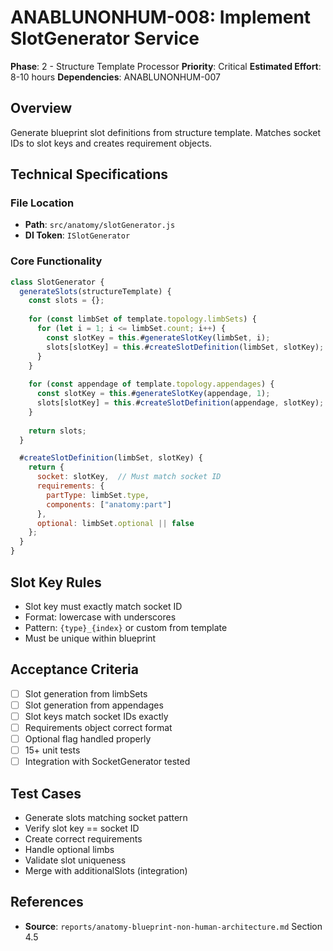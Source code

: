 # ANABLUNONHUM-008: Implement SlotGenerator Service

**Phase**: 2 - Structure Template Processor
**Priority**: Critical
**Estimated Effort**: 8-10 hours
**Dependencies**: ANABLUNONHUM-007

## Overview

Generate blueprint slot definitions from structure template. Matches socket IDs to slot keys and creates requirement objects.

## Technical Specifications

### File Location
- **Path**: `src/anatomy/slotGenerator.js`
- **DI Token**: `ISlotGenerator`

### Core Functionality

```javascript
class SlotGenerator {
  generateSlots(structureTemplate) {
    const slots = {};
    
    for (const limbSet of template.topology.limbSets) {
      for (let i = 1; i <= limbSet.count; i++) {
        const slotKey = this.#generateSlotKey(limbSet, i);
        slots[slotKey] = this.#createSlotDefinition(limbSet, slotKey);
      }
    }
    
    for (const appendage of template.topology.appendages) {
      const slotKey = this.#generateSlotKey(appendage, 1);
      slots[slotKey] = this.#createSlotDefinition(appendage, slotKey);
    }
    
    return slots;
  }

  #createSlotDefinition(limbSet, slotKey) {
    return {
      socket: slotKey,  // Must match socket ID
      requirements: {
        partType: limbSet.type,
        components: ["anatomy:part"]
      },
      optional: limbSet.optional || false
    };
  }
}
```

## Slot Key Rules

- Slot key must exactly match socket ID
- Format: lowercase with underscores
- Pattern: `{type}_{index}` or custom from template
- Must be unique within blueprint

## Acceptance Criteria

- [ ] Slot generation from limbSets
- [ ] Slot generation from appendages
- [ ] Slot keys match socket IDs exactly
- [ ] Requirements object correct format
- [ ] Optional flag handled properly
- [ ] 15+ unit tests
- [ ] Integration with SocketGenerator tested

## Test Cases

- Generate slots matching socket pattern
- Verify slot key == socket ID
- Create correct requirements
- Handle optional limbs
- Validate slot uniqueness
- Merge with additionalSlots (integration)

## References

- **Source**: `reports/anatomy-blueprint-non-human-architecture.md` Section 4.5

